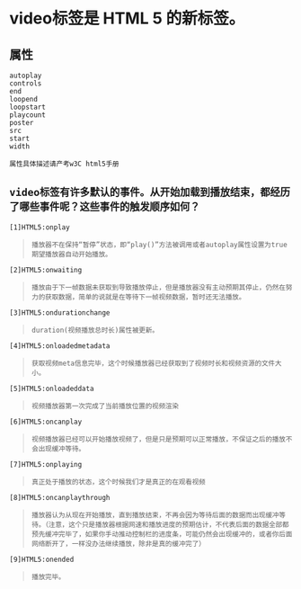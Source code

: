 video标签是 HTML 5 的新标签。
===========

属性
-------

	autoplay   
	controls   
	end   
	loopend   
	loopstart   
	playcount   
	poster   
	src   
	start   
	width

	属性具体描述请产考w3C html5手册


`video标签有许多默认的事件。从开始加载到播放结束，都经历了哪些事件呢？这些事件的触发顺序如何？`
-------

	[1]HTML5:onplay
	
> `播放器不在保持“暂停”状态，即“play()”方法被调用或者autoplay属性设置为true期望播放器自动开始播放。`
		
	[2]HTML5:onwaiting
	
>  `播放由于下一帧数据未获取到导致播放停止，但是播放器没有主动预期其停止，仍然在努力的获取数据，简单的说就是在等待下一帧视频数据，暂时还无法播放。`
	
	[3]HTML5:ondurationchange
	
>  `duration(视频播放总时长)属性被更新。`
	
	[4]HTML5:onloadedmetadata
	
>  `获取视频meta信息完毕，这个时候播放器已经获取到了视频时长和视频资源的文件大小。`
	
	[5]HTML5:onloadeddata
	
>  `视频播放器第一次完成了当前播放位置的视频渲染`
	
	[6]HTML5:oncanplay
	
>  `视频播放器已经可以开始播放视频了，但是只是预期可以正常播放，不保证之后的播放不会出现缓冲等待。`
	
	[7]HTML5:onplaying
	
>  `真正处于播放的状态，这个时候我们才是真正的在观看视频`
		
	[8]HTML5:oncanplaythrough
	
>  `播放器认为从现在开始播放，直到播放结束，不再会因为等待后面的数据而出现缓冲等待。（注意，这个只是播放器根据网速和播放进度的预期估计，不代表后面的数据全部都预先缓冲完毕了，如果你手动推动控制栏的进度条，可能仍然会出现缓冲的，或者你后面网络断开了，一样没办法继续播放，除非是真的缓冲完了）`
	
	[9]HTML5:onended
	
>  `播放完毕。`